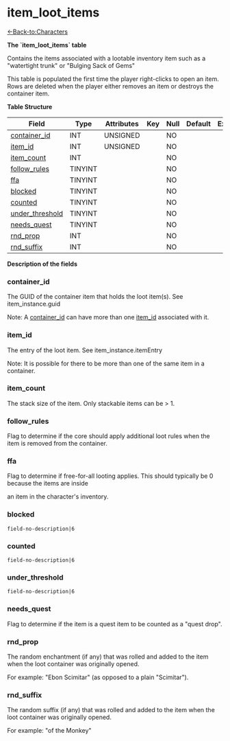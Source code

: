 # item\_loot\_items

[<-Back-to:Characters](database-characters)

**The \`item\_loot\_items\` table**

Contains the items associated with a lootable inventory item such as a "watertight trunk" or "Bulging Sack of Gems"

This table is populated the first time the player right-clicks to open an item. Rows are deleted when
the player either removes an item or destroys the container item.

**Table Structure**

| Field                | Type    | Attributes | Key | Null | Default | Extra | Comment |
| -------------------- | ------- | ---------- | --- | ---- | ------- | ----- | ------- |
| [container_id][1]    | INT     | UNSIGNED   |     | NO   |         |       |         |
| [item_id][2]         | INT     | UNSIGNED   |     | NO   |         |       |         |
| [item_count][3]      | INT     |            |     | NO   |         |       |         |
| [follow_rules][4]    | TINYINT |            |     | NO   |         |       |         |
| [ffa][5]             | TINYINT |            |     | NO   |         |       |         |
| [blocked][6]         | TINYINT |            |     | NO   |         |       |         |
| [counted][7]         | TINYINT |            |     | NO   |         |       |         |
| [under_threshold][8] | TINYINT |            |     | NO   |         |       |         |
| [needs_quest][9]     | TINYINT |            |     | NO   |         |       |         |
| [rnd_prop][10]       | INT     |            |     | NO   |         |       |         |
| [rnd_suffix][11]     | INT     |            |     | NO   |         |       |         |

[1]: #container_id
[2]: #item_id
[3]: #item_count
[4]: #follow_rules
[5]: #ffa
[6]: #blocked
[7]: #counted
[8]: #under_threshold
[9]: #needs_quest
[10]: #rnd_prop
[11]: #rnd_suffix

**Description of the fields**

### container\_id

The GUID of the container item that holds the loot item(s). See item\_instance.guid

Note: A [container\_id](#item_loot_items-container_id) can have more than one [item\_id](#item_loot_items-item_id) associated with it.

### item\_id

The entry of the loot item. See item\_instance.itemEntry

Note: It is possible for there to be more than one of the same item in a container.

### item\_count

The stack size of the item. Only stackable items can be &gt; 1.

### follow\_rules

Flag to determine if the core should apply additional loot rules when the item
is removed from the container.

### ffa

Flag to determine if free-for-all looting applies. This should typically be 0 because the items are inside

an item in the character's inventory.

### blocked

`field-no-description|6`

### counted

`field-no-description|6`

### under\_threshold

`field-no-description|6`

### needs\_quest

Flag to determine if the item is a quest item to be counted as a "quest drop".

### rnd\_prop

The random enchantment (if any) that was rolled and added to the item when the loot container was
originally opened.

For example: "Ebon Scimitar" (as opposed to a plain "Scimitar").

### rnd\_suffix

The random suffix (if any) that was rolled and added to the item when the loot container was
originally opened.

For example: "of the Monkey"
